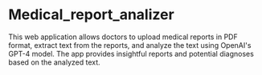 # Medical_report_analizer
 This web application allows doctors to upload medical reports in PDF format, extract text from the reports, and analyze the text using OpenAI's GPT-4 model. The app provides insightful reports and potential diagnoses based on the analyzed text.
